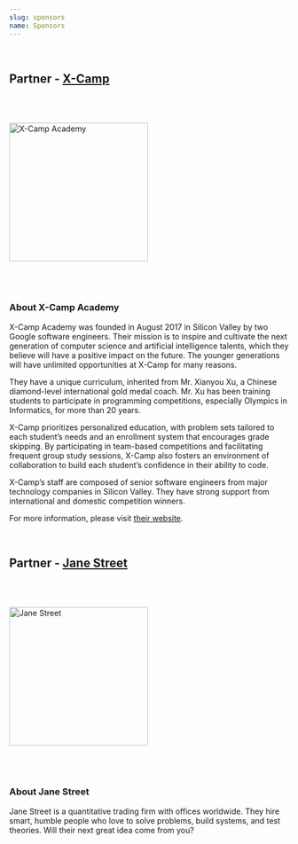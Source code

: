```yaml
---
slug: sponsors
name: Sponsors
---
```


<br>

## Partner - <a href="https://x-camp.academy" target="_blank">X-Camp</a>

<a href="https://x-camp.academy"><img src="/images/partners/xcamp.webp" alt="X-Camp Academy" style="width: 250px; margin-top: 50px; margin-bottom: 50px;"></a>

### About X-Camp Academy

X-Camp Academy was founded in August 2017 in Silicon Valley by two Google software
engineers. Their mission is to inspire and cultivate the next generation of computer science and artificial intelligence talents, which  they believe will have a positive impact on the future. The younger generations will have unlimited opportunities at X-Camp for many reasons.

They have a unique curriculum, inherited from Mr. Xianyou Xu, a Chinese diamond-level international gold medal coach. Mr. Xu has been training students to participate in programming competitions, especially Olympics in Informatics, for more than 20 years.

X-Camp prioritizes personalized education, with problem sets tailored to each student’s needs and an enrollment system that encourages grade skipping. By participating in team-based competitions and facilitating frequent group study sessions, X-Camp also fosters an environment of collaboration to build each student’s confidence in their ability to code.

X-Camp’s staff are composed of senior software engineers from major technology companies in Silicon Valley. They have strong support from international and domestic competition winners.

For more information, please visit <a href="https://x-camp.academy" target="_blank">their website</a>.

<br>

## Partner - <a href="https://www.janestreet.com" target="_blank">Jane Street</a>

<a href="https://www.janestreet.com" target="_blank"><img src="/images/partners/janestreet.webp" alt="Jane Street" style="width: 250px; margin-top: 50px; margin-bottom: 50px;"></a>

### About Jane Street

Jane Street is a quantitative trading firm with offices worldwide. They hire smart, humble people who love to solve problems, build systems, and test theories. Will their next great idea come from you?

<br>
